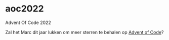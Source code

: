 # aoc2022
Advent Of Code 2022

Zal het Marc dit jaar lukken om meer sterren te behalen op [Advent of Code](https://adventofcode.com/)?
